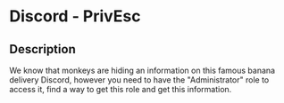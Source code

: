 # Discord - PrivEsc

## Description

We know that monkeys are hiding an information on this famous banana delivery Discord, however you need to have the "Administrator" role to access it, find a way to get this role and get this information.
